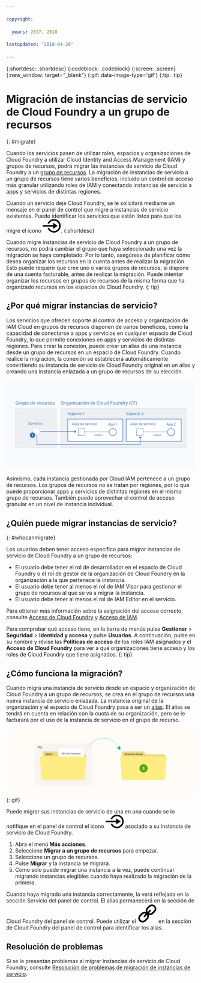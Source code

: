 ```yaml
---

copyright:

  years: 2017, 2018

lastupdated: "2018-04-26"

---
```


{:shortdesc: .shortdesc}
{:codeblock: .codeblock}
{:screen: .screen}
{:new_window: target="_blank"}
{:gif: data-image-type='gif'}
{:tip: .tip}

# Migración de instancias de servicio de Cloud Foundry a un grupo de recursos
{: #migrate}

Cuando los servicios pasen de utilizar roles, espacios y organizaciones de Cloud Foundry a utilizar Cloud Identity and Access Management (IAM) y grupos de recursos, podrá migrar las instancias de servicio de Cloud Foundry a un [grupo de recursos](/docs/account/resourcegroups.html#rgs). La migración de instancias de servicio a un grupo de recursos tiene varios beneficios, incluido un control de acceso más granular utilizando roles de IAM y conectando instancias de servicio a apps y servicios de distintas regiones.

Cuando un servicio deje Cloud Foundry, se le solicitará mediante un mensaje en el panel de control que migre a instancias de servicio existentes. Puede identificar los servicios que están listos para que los migre el icono ![Migrar esta instancia de servicio a un grupo de recursos](images/migrate.svg "Migrar esta instancia de servicio a un grupo de recursos").
{:shortdesc}

Cuando migre instancias de servicio de Cloud Foundry a un grupo de recursos, no podrá cambiar el grupo que haya seleccionado una vez la migración se haya completado. Por lo tanto, asegúrese de planificar cómo desea organizar los recursos en la cuenta antes de realizar la migración. Esto puede requerir que cree uno o varios grupos de recursos, si dispone de una cuenta facturable, antes de realizar la migración. Puede intentar organizar los recursos en grupos de recursos de la misma forma que ha organizado recursos en los espacios de Cloud Foundry.
{: tip}

## ¿Por qué migrar instancias de servicio?

Los servicios que ofrecen soporte al control de acceso y organización de IAM Cloud en grupos de recursos disponen de varios beneficios, como la capacidad de conectarse a apps y servicios en cualquier espacio de Cloud Foundry, lo que permite conexiones en apps y servicios de distintas regiones. Para crear la conexión, puede crear un alias de una instancia desde un grupo de recursos en un espacio de Cloud Foundry. Cuando realice la migración, la conexión se establecerá automáticamente convirtiendo su instancia de servicio de Cloud Foundry original en un alias y creando una instancia enlazada a un grupo de recursos de su elección.

![Enlace de una instancia de servicio a un espacio de Cloud Foundry para crear un alias](images/alias.svg "Enlace de una instancia de servicio a un espacio de Cloud Foundry para crear un alias")

Asimismo, cada instancia gestionada por Cloud IAM pertenece a un grupo de recursos. Los grupos de recursos no se tratan por regiones, por lo que puede proporcionar apps y servicios de distintas regiones en el mismo grupo de recursos. También puede aprovechar el control de acceso granular en un nivel de instancia individual.

## ¿Quién puede migrar instancias de servicio?
{: #whocanmigrate}

Los usuarios deben tener acceso específico para migrar instancias de servicio de Cloud Foundry a un grupo de recursos:

* El usuario debe tener el rol de desarrollador en el espacio de Cloud Foundry o el rol de gestor de la organización de Cloud Foundry en la organización a la que pertenece la instancia.
* El usuario debe tener al menos el rol de IAM Visor para gestionar el grupo de recursos al que se va a migrar la instancia.
* El usuario debe tener al menos el rol de IAM Editor en el servicio.

Para obtener más información sobre la asignación del acceso correcto, consulte [Acceso de Cloud Foundry](/docs/iam/cfaccess.html#cfaccess) y [Acceso de IAM](/docs/iam/users_roles.html#platformrolestable).

Para comprobar qué acceso tiene, en la barra de menús pulse **Gestionar** &gt; **Seguridad** &gt; **Identidad y acceso** y pulse **Usuarios**. A continuación, pulse en su nombre y revise las **Políticas de acceso** de los roles IAM asignados y el **Acceso de Cloud Foundry** para ver a qué organizaciones tiene acceso y los roles de Cloud Foundry que tiene asignados.
{: tip}


## ¿Cómo funciona la migración?

Cuando migra una instancia de servicio desde un espacio y organización de Cloud Foundry a un grupo de recursos, se crea en el grupo de recursos una nueva instancia de servicio enlazada. La instancia original de la organización y el espacio de Cloud Foundry pasa a ser un [alias](/docs/cfapps/connecting_apps.html#what_is_alias). El alias se tendrá en cuenta en relación con la cuota de su organización, pero se le facturará por el uso de la instancia de servicio en el grupo de recurso.

![Migración de una instancia de servicio de Cloud Foundry a un grupo de recursos](images/migration.gif){: gif}

Puede migrar sus instancias de servicio de una en una cuando se lo notifique en el panel de control el icono ![Migrar esta instancia de servicios a un grupo de recursos](images/migrate.svg "Migrar esta instancia de servicio a un grupo de recursos") asociado a su instancia de servicio de Cloud Foundry.

1. Abra el menú **Más acciones**.
2. Seleccione **Migrar a un grupo de recursos** para empezar.
3. Seleccione un grupo de recursos.
4. Pulse **Migrar** y la instancia se migrará.
5. Como solo puede migrar una instancia a la vez, puede continuar migrando instancias elegibles cuando haya realizado la migración de la primera.

Cuando haya migrado una instancia correctamente, la verá reflejada en la sección Servicio del panel de control. El alias permanecerá en la sección de Cloud Foundry del panel de control. Puede utilizar el ![Icono de enlace](images/link.svg "Icono de enlace que representa un alias") en la sección de Cloud Foundry del panel de control para identificar los alias.

## Resolución de problemas

Si se le presentan problemas al migrar instancias de servicio de Cloud Foundry, consulte [Resolución de problemas de migración de instancias de servicio](/docs/troubleshoot/ts_migration.html).
